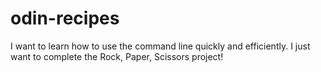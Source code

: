 # odin-recipes
I want to learn how to use the command line quickly and efficiently. 
I just want to complete the Rock, Paper, Scissors project!